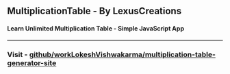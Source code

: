 ## MultiplicationTable - By LexusCreations
#### Learn Unlimited Multiplication Table - Simple JavaScript App

<hr/>

### Visit - [github/workLokeshVishwakarma/multiplication-table-generator-site](https://workLokeshVishwakarma.github.io/multiplication-table-generator-site/)
